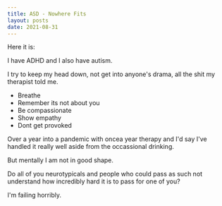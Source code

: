 ```yaml
---
title: ASD - Nowhere Fits
layout: posts
date: 2021-08-31
---
```


Here it is:

I have ADHD and I also have autism. 

I try to keep my head down, not get into anyone's drama, all the shit my therapist told me. 

  - Breathe
  - Remember its not about you
  - Be compassionate
  - Show empathy
  - Dont get provoked

Over a year into a pandemic with oncea year therapy and I'd say I've handled it really well aside from the occassional drinking.


But mentally I am not in good shape. 

Do all of you neurotypicals and people who could pass as such not understand how incredibly hard it is to pass for one of you? 

I'm failing horribly.